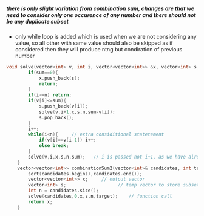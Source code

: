 ##### there is only slight variation from combination sum, changes are that we need to consider only one occurence of any number and there should not be any duplicate subset
- only while loop is added which is used when we are not considering any value, so all other with same value should also be skipped as if considered then they will produce ntng but condiration of previous number
```cpp
void solve(vector<int> v, int i, vector<vector<int>> &x, vector<int> s, int n, int sum){
        if(sum==0){
            x.push_back(s);
            return;
        }
        if(i>=n) return;
        if(v[i]<=sum){
            s.push_back(v[i]);
            solve(v,i+1,x,s,n,sum-v[i]);
            s.pop_back();
        }
        i++;
        while(i<n){     // extra considitional statetement
            if(v[i]==v[i-1]) i++;
            else break;
        }
        solve(v,i,x,s,n,sum);   // i is passed not i+1, as we have already changed i 
    }
    vector<vector<int>> combinationSum2(vector<int>& candidates, int target) {
        sort(candidates.begin(),candidates.end());
        vector<vector<int>> x;     // output vector
        vector<int> s;                   // temp vector to store subset
        int n = candidates.size();
        solve(candidates,0,x,s,n,target);    // function call
        return x;
    }
```
